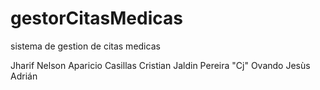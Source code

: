 # gestorCitasMedicas

sistema de gestion de citas medicas

Jharif Nelson Aparicio Casillas
Cristian Jaldin Pereira "Cj"
Ovando Jesùs Adrián
